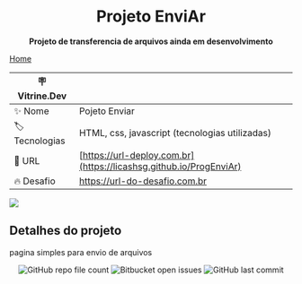 <h1 align="center"> Projeto EnviAr </h1>

<p align="center" > <strong>Projeto de transferencia de arquivos ainda em desenvolvimento</strong></p>

<a href="https://licashsg.github.io/ProgEnviAr">Home</a> </h1>

| :placard: Vitrine.Dev |     |
| -------------  | --- |
| :sparkles: Nome        | Pojeto Enviar
| :label: Tecnologias | HTML, css, javascript (tecnologias utilizadas)
| :rocket: URL         | [https://url-deploy.com.br](https://licashsg.github.io/ProgEnviAr)
| :fire: Desafio     | https://url-do-desafio.com.br

<!-- Inserir imagem com a #vitrinedev ao final do link -->
![](https://repository-images.githubusercontent.com/514382202/bc6203bf-59df-4bc2-a119-e14f40b3a9cf#vitrinedev)

## Detalhes do projeto

pagina simples para envio de arquivos 


<div align="center">

<img alt="GitHub repo file count" src="https://img.shields.io/github/directory-file-count/LicasHSG/ProgEnviAr?color=a">
<img alt="Bitbucket open issues" src="https://img.shields.io/bitbucket/issues/LicasHSG/ProgEnviAr?style=plastic">
<img alt="GitHub last commit" src="https://img.shields.io/github/last-commit/LicasHSG/ProgEnviAr?style=plastic">
  
</div>
